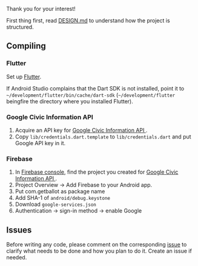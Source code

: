 Thank you for your interest!

First thing first, read [DESIGN.md](https://github.com/GetBallot/mobile/blob/master/DESIGN.md) to understand how the project is structured.

## Compiling

### Flutter
Set up [Flutter](https://flutter.io/).

If Android Studio complains that the Dart SDK is not installed, point it to
`~/development/flutter/bin/cache/dart-sdk` (`~/development/flutter` beingfire the directory where you installed Flutter).

### Google Civic Information API
1. Acquire an API key for [Google Civic Information API
](https://developers.google.com/civic-information/docs/using_api).
2. Copy `lib/credentials.dart.template` to `lib/credentials.dart` and put Google API key in it.

### Firebase
1. In [Firebase console](https://console.firebase.google.com/), find the project you created for [Google Civic Information API
](https://developers.google.com/civic-information/docs/using_api).
2. Project Overview &rarr; Add Firebase to your Android app.
3. Put com.getballot as package name
4. Add SHA-1 of `android/debug.keystone`
5. Download `google-services.json`
6. Authentication &rarr; sign-in method &rarr; enable Google

## Issues

Before writing any code, please comment on the corresponding [issue](https://github.com/GetBallot/mobile/issues) to clarify what needs to be done and how you plan to do it. Create an issue if needed.
